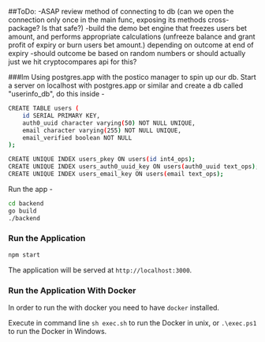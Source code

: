 ##ToDo:
-ASAP review method of connecting to db (can we open the connection only once in the main func, exposing its methods cross-package? Is that safe?)
-build the demo bet engine that freezes users bet amount, and performs appropriate calculations (unfreeze balance and grant profit of expiry or burn users bet amount.) depending on outcome at end of expiry
-should outcome be based on random numbers or should actually just we hit cryptocompares api for this?

###Im Using postgres.app with the postico manager to spin up our db.
Start a server on localhost with postgres.app or similar and create a db called "userinfo_db", do this inside -
```bash
CREATE TABLE users (
    id SERIAL PRIMARY KEY,
    auth0_uuid character varying(50) NOT NULL UNIQUE,
    email character varying(255) NOT NULL UNIQUE,
    email_verified boolean NOT NULL
);

CREATE UNIQUE INDEX users_pkey ON users(id int4_ops);
CREATE UNIQUE INDEX users_auth0_uuid_key ON users(auth0_uuid text_ops);
CREATE UNIQUE INDEX users_email_key ON users(email text_ops);
```

Run the app -

```bash
cd backend
go build
./backend
```

### Run the Application

```bash
npm start
```

The application will be served at `http://localhost:3000`.

### Run the Application With Docker

In order to run the with docker you need to have `docker` installed.

Execute in command line `sh exec.sh` to run the Docker in unix, or `.\exec.ps1` to run the Docker in Windows.
